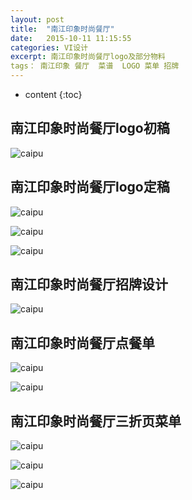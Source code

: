 ```yaml
---
layout: post
title:  "南江印象时尚餐厅"
date:   2015-10-11 11:15:55
categories: VI设计
excerpt: 南江印象时尚餐厅logo及部分物料
tags： 南江印象 餐厅  菜谱  LOGO 菜单 招牌
---
```


* content
{:toc}

## 南江印象时尚餐厅logo初稿

![caipu](/css/pics/nanjiangyinxiang/1.png "前期预设logo") 

## 南江印象时尚餐厅logo定稿

![caipu](/css/pics/nanjiangyinxiang/2.jpg "logo定稿") 

![caipu](/css/pics/nanjiangyinxiang/3.jpg "logo定稿") 

![caipu](/css/pics/nanjiangyinxiang/4.jpg "logo定稿") 

## 南江印象时尚餐厅招牌设计

![caipu](/css/pics/nanjiangyinxiang/7.png "发光字招牌") 

## 南江印象时尚餐厅点餐单

![caipu](/css/pics/nanjiangyinxiang/5.jpg "菜单") 

![caipu](/css/pics/nanjiangyinxiang/6.jpg "菜单")

## 南江印象时尚餐厅三折页菜单

![caipu](/css/pics/nanjiangyinxiang/8.jpg "菜单") 

![caipu](/css/pics/nanjiangyinxiang/9.jpg "菜单")

![caipu](/css/pics/nanjiangyinxiang/10.jpg "菜单")

 
